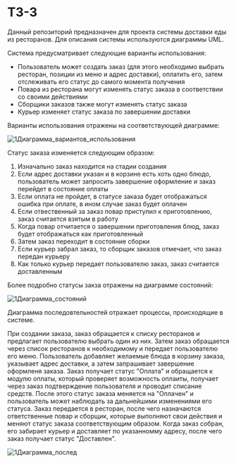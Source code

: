 # ТЗ-3
Данный репозиторий предназначен для проекта системы доставки еды из ресторанов. Для описания системы используются диаграммы UML.


Система предусматривает следующие варианты использования:
- Пользователь может создать заказ (для этого необходимо выбрать ресторан, позиции из меню и адрес доставки), оплатить его, затем отслеживать его статус до самого момента получения
- Повара из ресторана могут изменять статус заказа в соответствии со своими действиями
- Сборщики заказов также могут изменять статус заказа
- Курьер изменяет статус заказа по завершении доставки
  
Варианты использования отражены на соответствующей диаграмме:

![1Диаграмма_вариантов_использования](https://github.com/general-suluguni/TZ-3/assets/167622542/b23e0419-c30d-4660-b632-1c55fb1f619d)

Статус заказа изменяется следующим образом:
1) Изначально заказ находится на стадии создания
2) Если адрес доставки указан и в корзине есть хоть одно блюдо, пользователь может запросить завершение оформление и заказ перейдет в состояние оплаты
3) Если оплата не пройдет, в статусе заказа будет отображаться ошибка при оплате, в ином случае заказ будет оплачен
4) Если отвественный за заказ повар приступил к приготовлению, заказ считается взятым в работу
5) Когда повар отчитается о завершении приготовления блюд, заказ будет отображаться как приготовленный
6) Затем заказ переходит в состояние сборки
7) Если курьер забрал заказ, то сборщик заказов отмечает, что заказ передан курьеру
8) Как только курьер передает пользователю заказ, заказ считается доставленным

Более подробно статусы закза отражены на диаграмме состояний:

![1Диаграмма_состояний](https://github.com/general-suluguni/TZ-3/assets/167622542/587cd68b-c696-47a9-b89c-69aba31c96cb)

Диаграмма последовтельностей отражает процессы, происходящие в системе.

При создании заказа, заказ обращается к списку ресторанов и предлагает пользователю выбрать один из них. Затем заказ обращается через список ресторанов к необходимому и передает пользователю его меню. Пользователь добавляет желаемые блюда в корзину заказа, указывает адрес доставки, а затем запрашивает завершение оформленя заказа. Заказ получает статус "Оплата" и обращается к модулю оплаты, который проверяет возможность оплаиты, получает через заказ подтверждение пользователя и проводит списание средств. После этого статус заказа меняется на "Оплачен" и пользователь может наблюдать за дальнейшими изменениями его статуса. Заказ передается в ресторан, после чего назначаются ответственные повар и сборщик, которые выполняют свои действия и меняют статус заказа соответствующим образом. Когда заказ собран, его забирает курьер и доставляет по указанномму адресу, после чего заказ получает статус "Доставлен".

![1Диаграмма_послед](https://github.com/general-suluguni/TZ-3/assets/167622542/21c32694-4c7c-4627-bc08-42051dc39c34)
